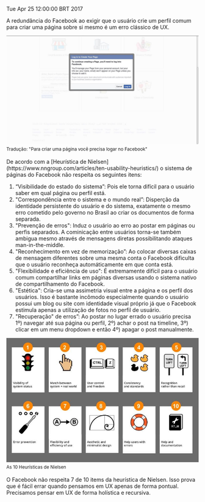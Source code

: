 Tue Apr 25 12:00:00 BRT 2017

A redundância do Facebook ao exigir que o usuário crie um perfil comum para criar uma página sobre si mesmo é um erro clássico de UX.

<div class="text-center">
<img src="/img/ux_facebook.jpg">
<br>
<small>Tradução: "Para criar uma página você precisa logar no Facebook"</small>
</div>
<br>
De acordo com a [Heurística de Nielsen](https://www.nngroup.com/articles/ten-usability-heuristics/) o sistema de páginas do Facebook não respeita os seguintes itens:

1. “Visibilidade do estado do sistema”: Pois ele torna difícil para o usuário saber em qual página ou perfil está.
2. "Correspondência entre o sistema e o mundo real”: Disperção da identidade persistente do usuário e do sistema, exatamente o mesmo erro cometido pelo governo no Brasil ao criar os documentos de forma separada.
3. "Prevenção de erros": Induz o usuário ao erro ao postar em páginas ou perfis separados. A cominicação entre usuários torna-se também ambigua mesmo através de mensagens diretas possibilitando ataques man-in-the-middle.
4. "Reconhecimento em vez de memorização”: Ao colocar diversas caixas de mensagem diferentes sobre uma mesma conta o Facebook dificulta que o usuário reconheça automáticamente em que conta está.
5. "Flexibilidade e eficiência de uso": É extremamente difícil para o usuário comum compartilhar links em páginas diversas usando o sistema nativo de compartilhamento do Facebook.
6. "Estética": Cria-se uma assimetria visual entre a página e os perfil dos usuários. Isso é bastante incômodo especialmente quando o usuário possui um blog ou site com identidade visual próprio já que o Facebook estimula apenas a utilização de fotos no perfil de usuário.
7. "Recuperação" de erros”: Ao postar no lugar errado o usuário precisa 1º) navegar até sua página ou perfil, 2º) achar o post na timeline, 3º) clicar em um menu dropdown e então 4º) apagar o post manualmente.

<div class="text-center">
<img src="/img/ux_heuristicas.jpg">
<br>
<small>As 10 Heurísticas de Nielsen</small>
</div>
<br>
O Facebook não respeita 7 de 10 items da heurística de Nielsen. Isso prova que é fácil errar quando pensamos em UX apenas de forma pontual. Precisamos pensar em UX de forma holística e recursiva.
